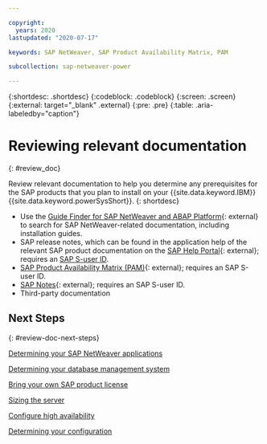 ```yaml
---

copyright:
  years: 2020
lastupdated: "2020-07-17"

keywords: SAP NetWeaver, SAP Product Availability Matrix, PAM

subcollection: sap-netweaver-power

---
```


{:shortdesc: .shortdesc}
{:codeblock: .codeblock}
{:screen: .screen}
{:external: target="_blank" .external}
{:pre: .pre}
{:table: .aria-labeledby="caption"}


# Reviewing relevant documentation
{: #review_doc}

Review relevant documentation to help you determine any prerequisites for the SAP products that you plan to install on your {{site.data.keyword.IBM}} {{site.data.keyword.powerSysShort}}.
{: shortdesc}

  * Use the [Guide Finder for SAP NetWeaver and ABAP Platform](https://help.sap.com/viewer/nwguidefinder){: external} to search for SAP NetWeaver-related documentation, including installation guides.
  * SAP release notes, which can be found in the application help of the relevant SAP product documentation on the [SAP Help Portal](https://help.sap.com/viewer/index){: external}; requires an [SAP S-user ID](/docs/sap-netweaver?topic=sap-netweaver-getting-started).
  * [SAP Product Availability Matrix (PAM)](https://support.sap.com/en/release-upgrade-maintenance.html#section_1969201630){: external}; requires an SAP S-user ID.
  * [SAP Notes](https://support.sap.com/en/my-support/knowledge-base.html){: external}; requires an SAP S-user ID.
  * Third-party documentation

## Next Steps
{: #review-doc-next-steps}

[Determining your SAP NetWeaver applications](/docs/sap-netweaver-power?topic=sap-netweaver-power-3-determining-your-sap-netweaver-applications)

[Determining your database management system](/docs/sap-netweaver-power?topic=sap-netweaver-power-determining-your-database-management-system)

[Bring your own SAP product license](/docs/sap-netweaver-power?topic=sap-netweaver-power-bring-your-own-sap-product-license)

[Sizing the server](/docs/sap-netweaver-power?topic=sap-netweaver-power-size_the_server)

[Configure high availability](/docs/sap-netweaver-power?topic=sap-netweaver-power-ha_config)

[Determining your configuration](/docs/sap-netweaver-power?topic=sap-netweaver-power-determine_configuration)
